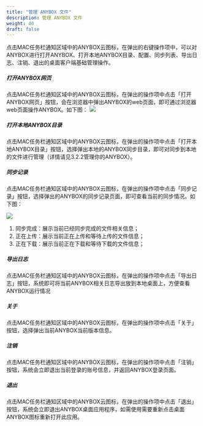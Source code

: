 ```yaml
---
title: "管理 ANYBOX 文件"
description: 管理 ANYBOX 文件
weight: 40
draft: false
---
```


点击MAC任务栏通知区域中的ANYBOX云图标，在弹出的右键操作项中，可以对ANYBOX进行打开ANYBOX、打开本地ANYBOX目录、配置、同步列表、导出日志、注销、退出的桌面客户端基础管理操作。  

##### 打开ANYBOX网页

点击MAC任务栏通知区域中的ANYBOX云图标，在弹出的操作项中点击「打开ANYBOX网页」按钮，会在浏览器中弹出ANYBOX的web页面，即可通过浏览器web页面操作ANYBOX。如下图：
![](https://anybox-docs.pek3b.qingstor.com/mac/images/image15.jpg)  


##### 打开本地ANYBOX目录

点击MAC任务栏通知区域中的ANYBOX云图标，在弹出的操作项中点击「打开本地ANYBOX目录」按钮，选择弹出本地的ANYBOX同步目录，即可对同步到本地的文件进行管理（详情请见3.2.2管理你的ANYBOX）。  

##### 同步记录

点击MAC任务栏通知区域中的ANYBOX云图标，在弹出的操作项中点击「同步记录」按钮，选择弹出的ANYBOX的同步记录页面，即可查看当前的同步情况。如下图：  

![](https://anybox-docs.pek3b.qingstor.com/mac/images/image16.jpg)  

1.	同步完成：展示当前已经同步完成的文件相关信息；  
2.	正在上传：展示当前正在上传和等待上传的文件信息；  
3.	正在下载：展示当前正在下载和等待下载的文件信息；  

##### 导出日志

点击MAC任务栏通知区域中的ANYBOX云图标，在弹出的操作项中点击「导出日志」按钮，系统即可将当前ANYBOX相关日志导出放到本地桌面上，方便查看ANYBOX运行情况

##### 关于

点击MAC任务栏通知区域中的ANYBOX云图标，在弹出的操作项中点击「关于」按钮，选择弹出当前ANYBOX当前版本信息。

##### 注销

点击MAC任务栏通知区域中的ANYBOX云图标，在弹出的操作项中点击「注销」按钮，系统会立即退出当前登录的账号信息，并返回ANYBOX登录页面。

##### 退出

点击MAC任务栏通知区域中的ANYBOX云图标，在弹出的操作项中点击「退出」按钮，系统会立即退出ANYBOX桌面应用程序，如需使用需要重新点击桌面ANYBOX图标重新打开此应用。

